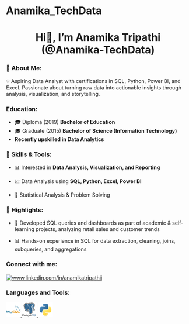 # Anamika_TechData
<h1 align="center">Hi👋, I’m Anamika Tripathi (@Anamika-TechData) </h1>
<h3 align="left">🔑 About Me:</h3>
💡 Aspiring Data Analyst with certifications in SQL, Python, Power BI, and Excel. Passionate about turning raw data into actionable insights through analysis, visualization, and storytelling.
<h3 align="left">Education:</h3>

- 🎓 Diploma (2019) **Bachelor of Education**
- 🎓 Graduate (2015) **Bachelor of Science (Information Technology)**
- **Recently upskilled in Data Analytics**

<h3 align="left">🚀 Skills & Tools:</h3>

- 📊 Interested in **Data Analysis, Visualization, and Reporting**

- 📈 Data Analysis using **SQL, Python, Excel, Power BI**

 - 📐 Statistical Analysis & Problem Solving 


<h3 align="left">🌟 Highlights:</h3>

- 🎯 Developed SQL queries and dashboards as part of academic & self-learning projects, analyzing retail sales and customer trends
  
- 📊 Hands-on experience in SQL for data extraction, cleaning, joins, subqueries, and aggregations

<h3 align="left">Connect with me:</h3>
<p align="left">
<a href="https://linkedin.com/in/www.linkedin.com/in/anamikatripathii" target="blank"><img align="center" src="https://raw.githubusercontent.com/rahuldkjain/github-profile-readme-generator/master/src/images/icons/Social/linked-in-alt.svg" alt="www.linkedin.com/in/anamikatripathii" height="30" width="40" /></a>
</p>

<h3 align="left">Languages and Tools:</h3>
<p align="left"> <a href="https://www.mysql.com/" target="_blank" rel="noreferrer"> <img src="https://raw.githubusercontent.com/devicons/devicon/master/icons/mysql/mysql-original-wordmark.svg" alt="mysql" width="40" height="40"/> </a> <a href="https://www.postgresql.org" target="_blank" rel="noreferrer"> <img src="https://raw.githubusercontent.com/devicons/devicon/master/icons/postgresql/postgresql-original-wordmark.svg" alt="postgresql" width="40" height="40"/> </a> <a href="https://www.python.org" target="_blank" rel="noreferrer"> <img src="https://raw.githubusercontent.com/devicons/devicon/master/icons/python/python-original.svg" alt="python" width="40" height="40"/> </a> </p>
